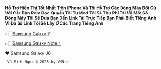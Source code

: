 #### Hỗ Trợ Hiển Thị Tốt Nhất Trên iPhone Và Tôi Hỗ Trợ Các Dòng Máy Đời Cũ Với Các Bản Rom Đọc Quyền Tôi Tự Mod Tôi Sẽ Thu Phí Tải Về Một Số Dòng Máy Tôi Sẽ Đưa Bạn Đến Link Tải Trực Tiếp Bạn Phải Biết Tiếng Anh Vì Đa Số Link Tôi Sẽ Lấy Ở Các Trang Tiếng Anh

👉🏻[Samsung Galaxy Y](https://github.com/vuminhngocpt/romgalaxyy)

👉🏻[Samsung Galaxy Note 4](https://github.com/vuminhngocpt/galaxy-note4-t)

❤️ [Samsung Galaxy J6](https://github.com/vuminhngocpt/J6)

     Vũ Minh Ngọc © 2025 by VMNit
